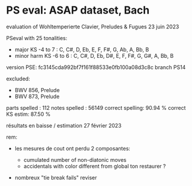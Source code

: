 # PS eval: ASAP dataset, Bach
evaluation of Wohltemperierte Clavier, Preludes & Fugues
23 juin 2023

PSeval with 25 tonalities: 
- major KS -4 to 7 : C, C#, D, Eb, E, F, F#, G, Ab, A, Bb, B
- minor harm KS -6 to 6 : C, C#, D, Eb, D#, E, F, F#, G, G#, A, Bb, B

version PSE: fc3145cda992bf7f161f88533e0fb100a08d3c8c branch PS14


excluded:
- BWV 856, Prelude
- BWV 873, Prelude

parts spelled   : 112
notes spelled   : 56149
correct spelling: 90.94 %
correct KS estim: 87.50 %

résultats en baisse / estimation 27 février 2023

rem: 

- les mesures de cout ont perdu 2 composantes: 
  - cumulated number of non-diatonic moves
  - accidentals with color different from global ton
  restaurer ?

- nombreux "tie break fails"
  reviser








